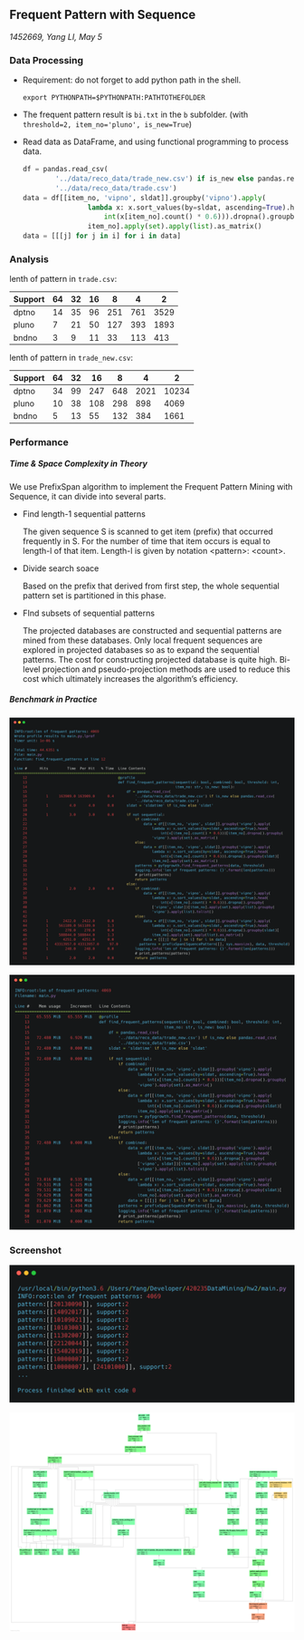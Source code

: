 ## Frequent Pattern with Sequence

*1452669, Yang LI, May 5*

### Data Processing

- Requirement: do not forget to add python path in the shell.

  ```shell
  export PYTHONPATH=$PYTHONPATH:PATHTOTHEFOLDER
  ```

- The frequent pattern result is `bi.txt` in the `b` subfolder.  (with `threshold=2, item_no='pluno', is_new=True`)

- Read data as DataFrame, and using functional programming to process data.

  ```python
  df = pandas.read_csv(
          '../data/reco_data/trade_new.csv') if is_new else pandas.read_csv(
          '../data/reco_data/trade.csv')
  data = df[[item_no, 'vipno', sldat]].groupby('vipno').apply(
                  lambda x: x.sort_values(by=sldat, ascending=True).head(
                      int(x[item_no].count() * 0.6))).dropna().groupby(sldat)[
                  item_no].apply(set).apply(list).as_matrix()
  data = [[[j] for j in i] for i in data]
  ```

### Analysis

lenth of pattern in `trade.csv`:

| Support | 64   | 32   | 16   | 8    | 4    | 2    |
| ------- | ---- | ---- | ---- | ---- | ---- | ---- |
| dptno   | 14   | 35   | 96   | 251  | 761  | 3529 |
| pluno   | 7    | 21   | 50   | 127  | 393  | 1893 |
| bndno   | 3    | 9    | 11   | 33   | 113  | 413  |

lenth of pattern in `trade_new.csv`:

| Support | 64   | 32   | 16   | 8    | 4    | 2     |
| ------- | ---- | ---- | ---- | ---- | ---- | ----- |
| dptno   | 34   | 99   | 247  | 648  | 2021 | 10234 |
| pluno   | 10   | 38   | 108  | 298  | 898  | 4069  |
| bndno   | 5    | 13   | 55   | 132  | 384  | 1661  |

### Performance

##### Time & Space Complexity in Theory

We use PrefixSpan algorithm to implement the Frequent Pattern Mining with Sequence, it can divide into several parts.

- Find length-1 sequential patterns

  The given sequence S is scanned to get item (prefix) that occurred frequently in S. For the number of time that item occurs is equal to length-l of that item. Length-l is given by notation \<pattern>: \<count>.

- Divide search soace

  Based on the prefix that derived from first step, the whole sequential pattern set is partitioned in this phase. 

- FInd subsets of sequential patterns

  The projected databases are constructed and sequential patterns are mined from these databases. Only local frequent sequences are explored in projected databases so as to expand the sequential patterns. The cost for constructing projected database is quite high. Bi-level projection and pseudo-projection methods are used to reduce this cost which ultimately increases the algorithm’s efficiency.

##### Benchmark in Practice

![](../res/biline.png)

![](../res/bimem.png)

### Screenshot

![](../res/bi.png)

![](../res/biprofile.png)